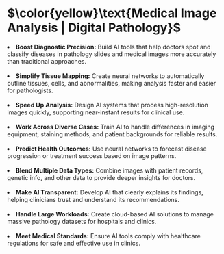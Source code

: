 <h1> $\color{yellow}\text{Medical Image Analysis | Digital Pathology}$ </h1>

<!--Goals for Digital Pathology and Medical Image Analysis with AI and Neural Networks-->
<p style="font-size: 18px;">
<li> <b>Boost Diagnostic Precision:</b> Build AI tools that help doctors spot and classify diseases in pathology slides and medical images more accurately than traditional approaches. </li><br>
<li> <b>Simplify Tissue Mapping:</b> Create neural networks to automatically outline tissues, cells, and abnormalities, making analysis faster and easier for pathologists. </li><br>
<li> <b>Speed Up Analysis:</b> Design AI systems that process high-resolution images quickly, supporting near-instant results for clinical use. </li><br>
<li> <b>Work Across Diverse Cases:</b> Train AI to handle differences in imaging equipment, staining methods, and patient backgrounds for reliable results. </li><br>
<li> <b>Predict Health Outcomes:</b> Use neural networks to forecast disease progression or treatment success based on image patterns. </li><br>
<li> <b>Blend Multiple Data Types:</b>  Combine images with patient records, genetic info, and other data to provide deeper insights for doctors. </li><br>
<li> <b>Make AI Transparent:</b>  Develop AI that clearly explains its findings, helping clinicians trust and understand its recommendations. </li><br>
<li> <b>Handle Large Workloads:</b>  Create cloud-based AI solutions to manage massive pathology datasets for hospitals and clinics. </li><br>
<li> <b>Meet Medical Standards:</b>  Ensure AI tools comply with healthcare regulations for safe and effective use in clinics. </li></p>

